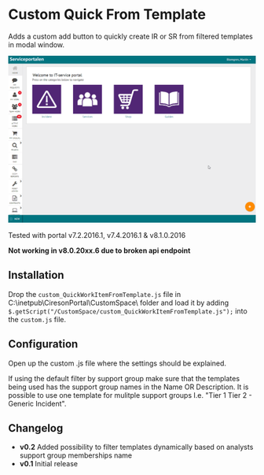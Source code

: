 # Custom Quick From Template

Adds a custom add button to quickly create IR or SR from filtered templates in modal window.

![Demo](https://raw.githubusercontent.com/zenblom/cireson-customizations/master/custom_QuickWorkItemFromTemplate/QuickWorkItemFromTemplate.gif)

Tested with portal v7.2.2016.1, v7.4.2016.1 & v8.1.0.2016

**Not working in v8.0.20xx.6 due to broken api endpoint**

## Installation
Drop the `custom_QuickWorkItemFromTemplate.js` file in C:\inetpub\CiresonPortal\CustomSpace\ folder and load it by adding `$.getScript("/CustomSpace/custom_QuickWorkItemFromTemplate.js");` into the `custom.js` file.

## Configuration
Open up the custom .js file where the settings should be explained.

If using the default filter by support group make sure that the templates being used has the support group names in the Name OR Description. It is possible to use one template for mulitple support groups I.e. "Tier 1 Tier 2 - Generic Incident".

## Changelog
* **v0.2** Added possibility to filter templates dynamically based on analysts support group memberships name
* **v0.1** Initial release
